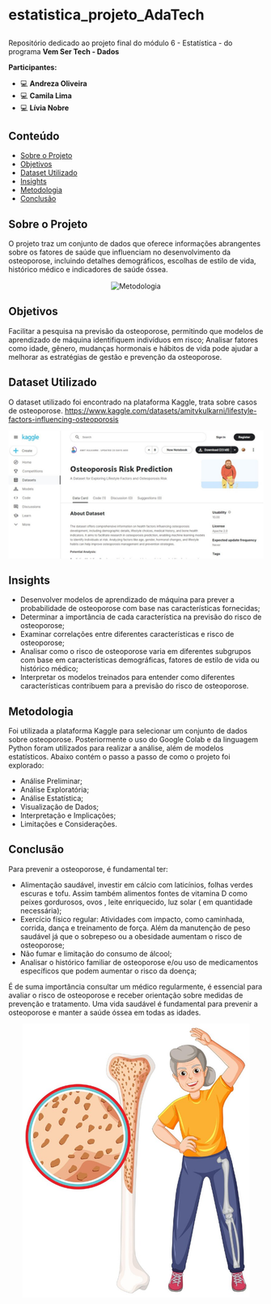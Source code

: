 # estatistica_projeto_AdaTech
## 
Repositório dedicado ao projeto final do módulo 6 - Estatística - do programa **Vem Ser Tech - Dados**

**Participantes:** 

- <i class="fa fa-computer" aria-hidden="true"></i>:computer:
**Andreza Oliveira**
- <i class="fa fa-computer" aria-hidden="true"></i>:computer:
**Camila Lima**
- <i class="fa fa-computer" aria-hidden="true"></i>:computer:
**Lívia Nobre**
  
## Conteúdo
- [Sobre o Projeto](#Sobreoprojeto)
- [Objetivos](#Objetivos)
- [Dataset Utilizado](#DataSetUtilizado)
- [Insights](#Insights)
- [Metodologia](#Metodologia)
- [Conclusão](#Conslusão)
  


## Sobre o Projeto
O projeto traz um conjunto de dados que oferece informações abrangentes sobre os fatores de saúde que influenciam no desenvolvimento da osteoporose, incluindo detalhes demográficos, escolhas de estilo de vida, histórico médico e indicadores de saúde óssea.

<p align="center"> 
<img width="590" align="center" alt="Metodologia" src="medico-de-vista-frontal-explicando-anatomia_23-2149870307.avif">
</p> 



## Objetivos
Facilitar a pesquisa na previsão da osteoporose, permitindo que modelos de aprendizado de máquina identifiquem indivíduos em risco;
Analisar fatores como idade, gênero, mudanças hormonais e hábitos de vida pode ajudar a melhorar as estratégias de gestão e prevenção da osteoporose.


## Dataset Utilizado
O dataset utilizado foi encontrado na plataforma Kaggle, trata sobre  casos de osteoporose. 
https://www.kaggle.com/datasets/amitvkulkarni/lifestyle-factors-influencing-osteoporosis
<p align="center"> 
<img width="850" align="center" alt="Metodologia" src="datasetosteoporose.jpeg">
</p> 


## Insights
- Desenvolver modelos de aprendizado de máquina para prever a probabilidade de osteoporose com base nas características fornecidas;
- Determinar a importância de cada característica na previsão do risco de osteoporose;
- Examinar correlações entre diferentes características e risco de osteoporose;
- Analisar como o risco de osteoporose varia em diferentes subgrupos com base em características demográficas, fatores de estilo de vida ou histórico médico;
- Interpretar os modelos treinados para entender como diferentes características contribuem para a previsão do risco de osteoporose.


## Metodologia
Foi utilizada a plataforma Kaggle para selecionar um conjunto de dados sobre osteoporose. Posteriormente o uso do Google Colab e da linguagem Python foram utilizados para realizar a análise, além de modelos estatísticos. Abaixo contém o passo a passo de como o projeto foi explorado:
- Análise Preliminar;
- Análise Exploratória;
- Análise Estatística;
- Visualização de Dados;
- Interpretação e Implicações;
- Limitações e Considerações.





## Conclusão

 Para prevenir a osteoporose, é fundamental ter:
- Alimentação saudável, investir em cálcio com laticínios, folhas verdes escuras e tofu. Assim também alimentos fontes de vitamina D como peixes gordurosos, ovos , leite enriquecido, luz solar ( em quantidade necessária);
- Exercício físico regular: Atividades com impacto, como caminhada, corrida, dança e treinamento de força. Além da manutenção de peso saudável já que o sobrepeso ou a obesidade aumentam o risco de osteoporose;
- Não fumar e limitação do consumo de álcool;
- Analisar o histórico familiar de osteoporose e/ou uso de medicamentos específicos que podem aumentar o risco da doença;

É de suma importância consultar um médico regularmente, é essencial para avaliar o risco de osteoporose e receber orientação sobre medidas de prevenção e tratamento. Uma vida saudável é fundamental para prevenir a osteoporose e manter a saúde óssea em todas as idades.


<p align="center"> 
<img width="450" align="center" alt="Metodologia" src="osteoporose-em-idosos_1308-131425.jpg">
</p> 
